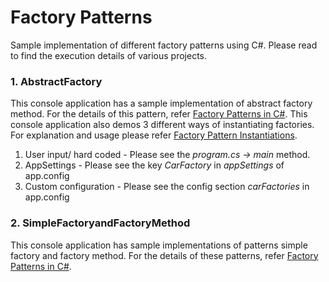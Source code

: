 # Factory Patterns
Sample implementation of different factory patterns using C#. Please read to find the execution details of various projects.

### 1. AbstractFactory
This console application has a sample implementation of abstract factory method. For the details of this pattern, refer [Factory Patterns in C#](https://codedesignetc.com/2017/03/02/factory-patterns/).
This console application also demos 3 different ways of instantiating factories. For explanation and usage please refer [Factory Pattern Instantiations](https://codedesignetc.com/2017/03/03/factory-pattern-instantiations/).
1. User input/ hard coded - 
Please see the *program.cs -> main* method.
2. AppSettings - 
Please see the key *CarFactory* in *appSettings* of app.config
3. Custom configuration - 
Please see the config section *carFactories* in app.config

### 2. SimpleFactoryandFactoryMethod
This console application has sample implementations of patterns simple factory and factory method. For the details of these patterns, refer [Factory Patterns in C#](https://codedesignetc.com/2017/03/02/factory-patterns/).


